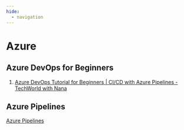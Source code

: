 ```yaml
---
hide:
  - navigation
---
```

# Azure
## Azure DevOps for Beginners
1. [Azure DevOps Tutorial for Beginners | CI/CD with Azure Pipelines - TechWorld with Nana](https://www.youtube.com/watch?v=4BibQ69MD8c)

## Azure Pipelines
[Azure Pipelines](https://learn.microsoft.com/en-us/samples/azure-samples/azure-pipelines-python/azure-pipelines-python/)